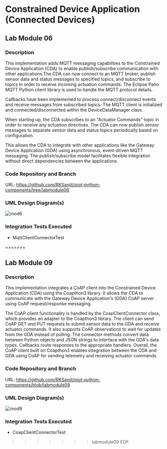 # Constrained Device Application (Connected Devices)


## Lab Module 06


### Description

This implementation adds MQTT messaging capabilities to the Constrained Device Application (CDA) to enable publish/subscribe communication with other applications.The CDA can now connect to an MQTT broker, publish sensor data and status messages to specified topics, and subscribe to topics in order to receive incoming actuation commands. The Eclipse Paho MQTT Python client library is used to handle the MQTT protocol details.

Callbacks have been implemented to process connect/disconnect events and receive messages from subscribed topics. The MQTT client is initialized and connected/disconnected within the DeviceDataManager class.

When starting up, the CDA subscribes to an "Actuator Commands" topic in order to receive any actuation directives. The CDA can now publish sensor messages to separate sensor data and status topics periodically based on configuration.

This allows the CDA to integrate with other applications like the Gateway Device Application (GDA) using asynchronous, event-driven MQTT messaging. The publish/subscribe model facilitates flexible integration without direct dependencies between the applications.

### Code Repository and Branch

URL: https://github.com/RKSanjit/piot-python-components/tree/labmodule06

### UML Design Diagram(s)

![mod6 ](https://github.com/RKSanjit/book-exercise-docs/assets/144634185/845058d5-9629-4496-849e-51d1fa84a874)



### Integration Tests Executed

- MqttClientConnectorTest





=======
## Lab Module 09

### Description

This implementation integrates a CoAP client into the Constrained Device Application (CDA) using the Coapthon3 library. It allows the CDA to communicate with the Gateway Device Application's (GDA) CoAP server using CoAP request/response messaging.

The CoAP client functionality is handled by the CoapClientConnector class, which provides an adapter to the Coapthon3 library. The client can send CoAP GET and PUT requests to submit sensor data to the GDA and receive actuator commands. It also supports CoAP observations to wait for updates from the GDA instead of polling. The connector methods convert data between Python objects and JSON strings to interface with the GDA's data types. Callbacks route responses to the appropriate handlers. Overall, the CoAP client built on Coapthon3 enables integration between the CDA and GDA using CoAP for sending telemetry and receiving actuator commands.

### Code Repository and Branch

URL: https://github.com/RKSanjit/piot-python-components/blob/labmodule09

### UML Design Diagram(s)
![mod9](https://github.com/RKSanjit/book-exercise-docs/assets/144634185/607bf31e-d5fe-4503-afc3-736fd51a1282)

### Integration Tests Executed

- CoapClientConnectorTest 


>>>>>>> labmodule09
EOF.
